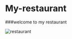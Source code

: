 # My-restaurant

###welcome  to my restaurant

![restaurant](https://serving.photos.photobox.com/430952166d99dd344f4332ecd9c54be75e58fe6615c61fb49d883e4b211e6d1b64ca46dc.jpg)


